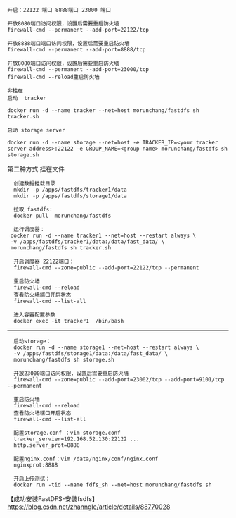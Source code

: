 
    开启：22122 端口 8888端口 23000 端口
    
    开放8080端口访问权限，设置后需要重启防火墙
    firewall-cmd --permanent --add-port=22122/tcp 
    
    开放8888端口端口访问权限，设置后需要重启防火墙
    firewall-cmd --permanent --add-port=8888/tcp 
    
    开放8080端口访问权限，设置后需要重启防火墙
    firewall-cmd --permanent --add-port=23000/tcp 
    firewall-cmd --reload重启防火墙
     
    非挂在
    启动  tracker
    
    docker run -d --name tracker --net=host morunchang/fastdfs sh tracker.sh
    
    启动 storage server
    
    docker run -d --name storage --net=host -e TRACKER_IP=<your tracker server address>:22122 -e GROUP_NAME=<group name> morunchang/fastdfs sh storage.sh


第二种方式 挂在文件


      创建数据挂载目录
      mkdir -p /apps/fastdfs/tracker1/data
      mkdir -p /apps/fastdfs/storage1/data
      
      拉取 fastdfs:
      docker pull  morunchang/fastdfs
      
      运行调度器： 
     docker run -d --name tracker1 --net=host --restart always \
     -v /apps/fastdfs/tracker1/data:/data/fast_data/ \
     morunchang/fastdfs sh tracker.sh
      
      开启调度器 22122端口：
      firewall-cmd --zone=public --add-port=22122/tcp --permanent 
      
      重启防火墙
      firewall-cmd --reload  
      查看防火墙端口开启状态
      firewall-cmd --list-all
      
      进入容器配置参数
      docker exec -it tracker1  /bin/bash

----------

      启动storage：
      docker run -d --name storage1 --net=host --restart always \
      -v /apps/fastdfs/storage1/data:/data/fast_data/ \
      morunchang/fastdfs sh storage.sh
      
      开放23000端口访问权限，设置后需要重启防火墙
      firewall-cmd --zone=public --add-port=23002/tcp --add-port=9101/tcp --permanent 
      
      重启防火墙
      firewall-cmd --reload  
      查看防火墙端口开启状态
      firewall-cmd --list-all
      
      配置storage.conf ：vim storage.conf  
      tracker_servier=192.168.52.130:22122 ...
      http.server_prot=8888
      
      配置nginx.conf：vim /data/nginx/conf/nginx.conf 
      nginxprot:8888
      
      开启上传测试：
      docker run -tid --name fdfs_sh --net=host morunchang/fastdfs sh

【成功安装FastDFS-安装fsdfs】
 https://blog.csdn.net/zhanngle/article/details/88770028

